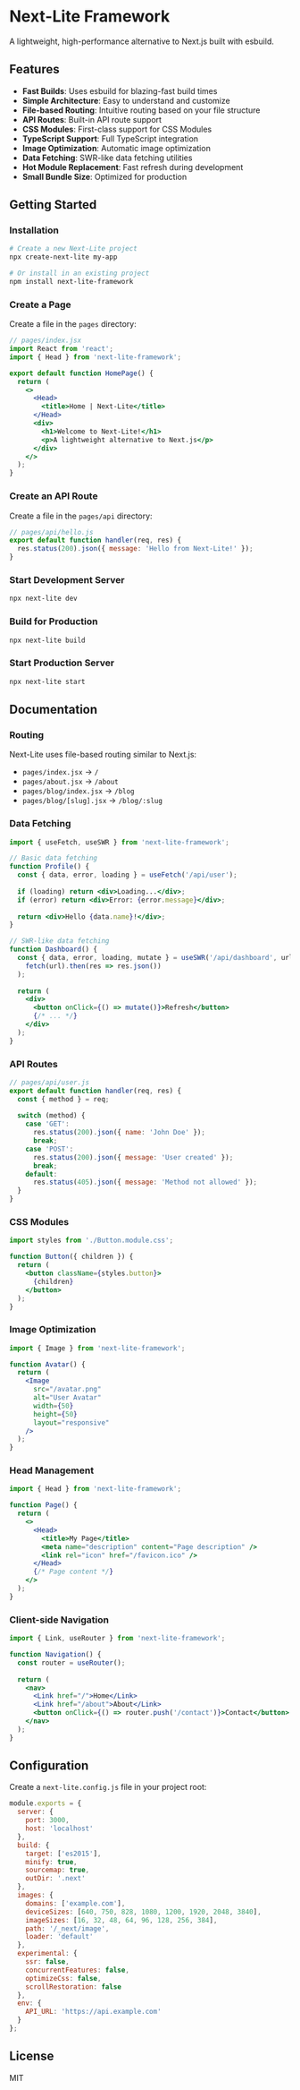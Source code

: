 # Next-Lite Framework

A lightweight, high-performance alternative to Next.js built with esbuild.

## Features

- **Fast Builds**: Uses esbuild for blazing-fast build times
- **Simple Architecture**: Easy to understand and customize
- **File-based Routing**: Intuitive routing based on your file structure
- **API Routes**: Built-in API route support
- **CSS Modules**: First-class support for CSS Modules
- **TypeScript Support**: Full TypeScript integration
- **Image Optimization**: Automatic image optimization
- **Data Fetching**: SWR-like data fetching utilities
- **Hot Module Replacement**: Fast refresh during development
- **Small Bundle Size**: Optimized for production

## Getting Started

### Installation

```bash
# Create a new Next-Lite project
npx create-next-lite my-app

# Or install in an existing project
npm install next-lite-framework
```

### Create a Page

Create a file in the `pages` directory:

```jsx
// pages/index.jsx
import React from 'react';
import { Head } from 'next-lite-framework';

export default function HomePage() {
  return (
    <>
      <Head>
        <title>Home | Next-Lite</title>
      </Head>
      <div>
        <h1>Welcome to Next-Lite!</h1>
        <p>A lightweight alternative to Next.js</p>
      </div>
    </>
  );
}
```

### Create an API Route

Create a file in the `pages/api` directory:

```js
// pages/api/hello.js
export default function handler(req, res) {
  res.status(200).json({ message: 'Hello from Next-Lite!' });
}
```

### Start Development Server

```bash
npx next-lite dev
```

### Build for Production

```bash
npx next-lite build
```

### Start Production Server

```bash
npx next-lite start
```

## Documentation

### Routing

Next-Lite uses file-based routing similar to Next.js:

- `pages/index.jsx` → `/`
- `pages/about.jsx` → `/about`
- `pages/blog/index.jsx` → `/blog`
- `pages/blog/[slug].jsx` → `/blog/:slug`

### Data Fetching

```jsx
import { useFetch, useSWR } from 'next-lite-framework';

// Basic data fetching
function Profile() {
  const { data, error, loading } = useFetch('/api/user');
  
  if (loading) return <div>Loading...</div>;
  if (error) return <div>Error: {error.message}</div>;
  
  return <div>Hello {data.name}!</div>;
}

// SWR-like data fetching
function Dashboard() {
  const { data, error, loading, mutate } = useSWR('/api/dashboard', url => 
    fetch(url).then(res => res.json())
  );
  
  return (
    <div>
      <button onClick={() => mutate()}>Refresh</button>
      {/* ... */}
    </div>
  );
}
```

### API Routes

```js
// pages/api/user.js
export default function handler(req, res) {
  const { method } = req;
  
  switch (method) {
    case 'GET':
      res.status(200).json({ name: 'John Doe' });
      break;
    case 'POST':
      res.status(200).json({ message: 'User created' });
      break;
    default:
      res.status(405).json({ message: 'Method not allowed' });
  }
}
```

### CSS Modules

```jsx
import styles from './Button.module.css';

function Button({ children }) {
  return (
    <button className={styles.button}>
      {children}
    </button>
  );
}
```

### Image Optimization

```jsx
import { Image } from 'next-lite-framework';

function Avatar() {
  return (
    <Image
      src="/avatar.png"
      alt="User Avatar"
      width={50}
      height={50}
      layout="responsive"
    />
  );
}
```

### Head Management

```jsx
import { Head } from 'next-lite-framework';

function Page() {
  return (
    <>
      <Head>
        <title>My Page</title>
        <meta name="description" content="Page description" />
        <link rel="icon" href="/favicon.ico" />
      </Head>
      {/* Page content */}
    </>
  );
}
```

### Client-side Navigation

```jsx
import { Link, useRouter } from 'next-lite-framework';

function Navigation() {
  const router = useRouter();
  
  return (
    <nav>
      <Link href="/">Home</Link>
      <Link href="/about">About</Link>
      <button onClick={() => router.push('/contact')}>Contact</button>
    </nav>
  );
}
```

## Configuration

Create a `next-lite.config.js` file in your project root:

```js
module.exports = {
  server: {
    port: 3000,
    host: 'localhost'
  },
  build: {
    target: ['es2015'],
    minify: true,
    sourcemap: true,
    outDir: '.next'
  },
  images: {
    domains: ['example.com'],
    deviceSizes: [640, 750, 828, 1080, 1200, 1920, 2048, 3840],
    imageSizes: [16, 32, 48, 64, 96, 128, 256, 384],
    path: '/_next/image',
    loader: 'default'
  },
  experimental: {
    ssr: false,
    concurrentFeatures: false,
    optimizeCss: false,
    scrollRestoration: false
  },
  env: {
    API_URL: 'https://api.example.com'
  }
};
```

## License

MIT
